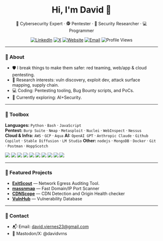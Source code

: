 <!-- PROFILE README: github.com/davidvrns/davidvrns -->

<h1 align="center">Hi, I'm David 👋</h1>
<p align="center">
  🔐 Cybersecurity Expert · 🕵️ Pentester · 🔭 Security Researcher · 💻 Programmer
</p>

<p align="center">
  <a href="https://linkedin.com/in/davidvrns"><img alt="LinkedIn" src="https://img.shields.io/badge/LinkedIn-0A66C2?logo=linkedin&logoColor=white"></a>
  <a href="https://twitter.com/davidvrns"><img alt="X" src="https://img.shields.io/badge/X-000000?logo=x&logoColor=white"></a>
  <a href="https://davidvrns.github.io"><img alt="Website" src="https://img.shields.io/badge/Website-181717?logo=githubpages&logoColor=white"></a>
  <a href="mailto:david.viernes23@gmail.com"><img alt="Email" src="https://img.shields.io/badge/Email-0078D4?logo=microsoftoutlook&logoColor=white"></a>
  <img alt="Profile Views" src="https://komarev.com/ghpvc/?username=davidvrns&color=blue">
</p>

---

### 🧭 About
- 🛡️ I break things to make them safer: red teaming, web/app & cloud pentesting.
- 🧪 Research interests: vuln discovery, exploit dev, attack surface mapping, supply chain.
- 💻 Coding: Pentesting tooling, Bug Bounty scripts, and PoCs.
- 🌱 Currently exploring: AI+Security.

---

### 🧰 Toolbox
**Languages:** `Python` · `Bash` · `JavaScript`  
**Pentest:** `Burp Suite` · `Nmap` · `Metasploit` · `Nuclei` · `WebInspect` · `Nessus`  
**Cloud & Infra:** `AWS` · `GCP` · `Aqua` 
**AI:** `OpenAI GPT` · `Anthropic Claude` · `Github Copilot` · `Stable Diffusion` · `LM Studio` 
**Other:** `nodejs` · `MongoDB` · `Docker` · `Git` · `Postman` · `HoppScotch`

<p>
  <img src="https://img.shields.io/badge/Python-3776AB?logo=python&logoColor=white">
  <img src="https://img.shields.io/badge/Go-00ADD8?logo=go&logoColor=white">
  <img src="https://img.shields.io/badge/Bash-121011?logo=gnubash&logoColor=white">
  <img src="https://img.shields.io/badge/Nmap-4682B4?logo=linux&logoColor=white">
  <img src="https://img.shields.io/badge/Burp_Suite-FF7139?logo=mozilla&logoColor=white">
  <img src="https://img.shields.io/badge/Impacket-2C3E50">
  <img src="https://img.shields.io/badge/AWS-232F3E?logo=amazonaws&logoColor=white">
  <img src="https://img.shields.io/badge/Kubernetes-326CE5?logo=kubernetes&logoColor=white">
  <img src="https://img.shields.io/badge/Terraform-844FBA?logo=terraform&logoColor=white">
  <img src="https://img.shields.io/badge/Semgrep-000000?logo=semgrep&logoColor=white">
</p>

---

### 📌 Featured Projects
- **[ExitScout](https://github.com/davidvrns/ExitScout)** — Network Egress Auditing Tool.
- **[massnmap](https://github.com/davidvrns/massnmap)** — Fast Domain/IP Port Scanner
- **[CDNScope](https://github.com/davidvrns/CDNScope)** — CDN Detection and Origin Health checker
- **[VulnHub](https://github.com/davidvrns/VulnHub)** — Vulnerability Database

---

### 📣 Contact
- 📬 Email: david.viernes23@gmail.com
- 📢 Mastodon/X: @davidvrns
